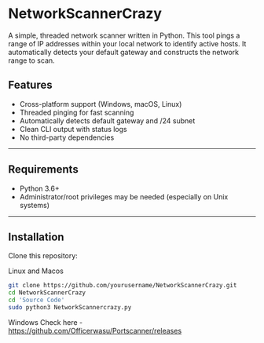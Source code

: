 # NetworkScannerCrazy 

A simple, threaded network scanner written in Python. This tool pings a range of IP addresses within your local network to identify active hosts. It automatically detects your default gateway and constructs the network range to scan.

## Features

- Cross-platform support (Windows, macOS, Linux)
- Threaded pinging for fast scanning
- Automatically detects default gateway and /24 subnet
- Clean CLI output with status logs
- No third-party dependencies

---

##  Requirements

- Python 3.6+
- Administrator/root privileges may be needed (especially on Unix systems)

---

## Installation

Clone this repository:

Linux and Macos
```bash
git clone https://github.com/yourusername/NetworkScannerCrazy.git
cd NetworkScannerCrazy
cd 'Source Code'
sudo python3 NetworkScannercrazy.py
```
Windows
Check here - https://github.com/Officerwasu/Portscanner/releases


 


